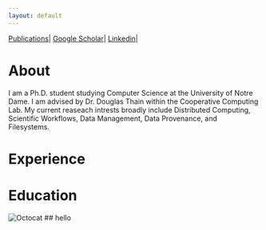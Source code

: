 ```yaml
---
layout: default
---
```


[Publications](./another-page.html)|
[Google Scholar](https://scholar.google.com/citations?user=Zy8_mrwAAAAJ&hl=en)|
[Linkedin](https://www.linkedin.com/in/barry-sly-delgado-486b67134/)|

# About

I am a Ph.D. student studying Computer Science at the University of Notre Dame. I am advised by Dr. Douglas Thain within the Cooperative Computing Lab. My current reaseach intrests broadly include Distributed Computing, Scientific Workflows, Data Management, Data Provenance, and Filesystems.

# Experience


# Education 


![Octocat](https://github.githubassets.com/images/icons/emoji/octocat.png) ## hello

